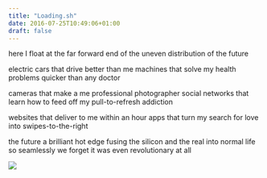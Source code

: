 ```yaml
---
title: "Loading.sh"
date: 2016-07-25T10:49:06+01:00
draft: false
---
```


here I float at the far forward end
of the uneven distribution of the future

electric cars that drive better than me
machines that solve my health problems quicker than any doctor

cameras that make a me professional photographer
social networks that learn how to feed off my pull-to-refresh addiction

websites that deliver to me within an hour
apps that turn my search for love into swipes-to-the-right

the future a brilliant hot edge fusing the silicon and the real into
normal life so seamlessly we forget it was even revolutionary at all

![](http://i.imgur.com/uHmYZh1.gif)
